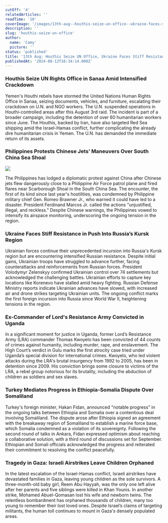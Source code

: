 ```yaml
---
cutOff: '4'
relatedArticles: ''
readTime: '10'
coverImage: '/images/13th-aug--houthis-seize-un-office--ukraine-faces-stiff-resistance-in-kursk--1--UzOD.jpg'
description: ''
slug: 'houthis-seize-un-office'
author:
  name: 'Camy'
  picture: ''
status: 'published'
title: '13th Aug: Houthis Seize UN Office, Ukraine Faces Stiff Resistance in Kursk'
publishedAt: '2024-08-12T16:34:14.000Z'
---
```


### Houthis Seize UN Rights Office in Sanaa Amid Intensified Crackdown

Yemen's Houthi rebels have stormed the United Nations Human Rights Office in Sanaa, seizing documents, vehicles, and furniture, escalating their crackdown on U.N. and NGO workers. The U.N. suspended operations in Houthi-controlled areas after this August 3rd raid. The incident is part of a broader campaign, including the detention of over 60 humanitarian workers since June. The Houthis, backed by Iran, have also targeted Red Sea shipping amid the Israel-Hamas conflict, further complicating the already dire humanitarian crisis in Yemen. The U.N. has demanded the immediate return of its assets.

### Philippines Protests Chinese Jets’ Maneuvers Over South China Sea Shoal

![](/images/13th-aug--houthis-seize-un-office--ukraine-faces-stiff-resistance-in-kursk--1--E2MT.jpg)

The Philippines has lodged a diplomatic protest against China after Chinese jets flew dangerously close to a Philippine Air Force patrol plane and fired flares near Scarborough Shoal in the South China Sea. The encounter, the first of its kind since last year's hostilities, was condemned by Philippine military chief Gen. Romeo Brawner Jr., who warned it could have led to a disaster. President Ferdinand Marcos Jr. called the actions "unjustified, illegal, and reckless." Despite Chinese warnings, the Philippines vowed to intensify its airspace monitoring, underscoring the ongoing tension in the region.

### Ukraine Faces Stiff Resistance in Push Into Russia’s Kursk Region

Ukrainian forces continue their unprecedented incursion into Russia's Kursk region but are encountering intensified Russian resistance. Despite initial gains, Ukrainian troops have struggled to advance further, facing counterattacks and reinforcements from Russian forces. President Volodymyr Zelenskyy confirmed Ukrainian control over 74 settlements but acknowledged the challenging battles. Ukrainian efforts to capture key locations like Korenevo have stalled amid heavy fighting. Russian Defense Ministry reports indicate Ukrainian advances have slowed, with increased air and drone strikes targeting Ukrainian units. The ongoing conflict marks the first foreign incursion into Russia since World War II, heightening tensions in the region.

### Ex-Commander of Lord's Resistance Army Convicted in Uganda

In a significant moment for justice in Uganda, former Lord’s Resistance Army (LRA) commander Thomas Kwoyelo has been convicted of 44 counts of crimes against humanity, including murder, rape, and enslavement. The High Court’s verdict in Gulu marks the first atrocity case tried under Uganda’s special division for international crimes. Kwoyelo, who led violent attacks during the LRA's brutal insurgency from 1992 to 2005, has been in detention since 2009. His conviction brings some closure to victims of the LRA, a rebel group notorious for its brutality, including the abduction of children as soldiers and sex slaves.

### Turkey Mediates Progress in Ethiopia-Somalia Dispute Over Somaliland

Turkey's foreign minister, Hakan Fidan, announced "notable progress" in the ongoing talks between Ethiopia and Somalia over a contentious deal involving Somaliland. The dispute arose after Ethiopia signed an agreement with the breakaway region of Somaliland to establish a marine force base, which Somalia condemned as a violation of its sovereignty. Following the second round of talks in Ankara, Fidan expressed optimism about reaching a collaborative solution, with a third round of discussions set for September. Ethiopian and Somali officials acknowledged the progress and reiterated their commitment to resolving the conflict peacefully.

### **Tragedy in Gaza: Israeli Airstrikes Leave Children Orphaned**

In the latest escalation of the Israel-Hamas conflict, Israeli airstrikes have devastated families in Gaza, leaving young children as the sole survivors. A three-month-old baby girl, Reem Abu Hayyah, was the only one left alive after her parents and five siblings were killed in Khan Younis. In another strike, Mohamed Abuel-Qomasan lost his wife and newborn twins. The relentless bombardment has orphaned thousands of children, many too young to remember their lost loved ones. Despite Israel’s claims of targeting militants, the human toll continues to mount in Gaza's densely populated areas.